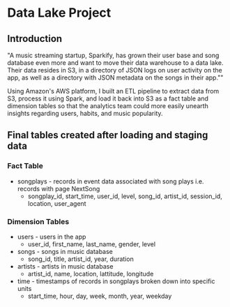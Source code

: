 # Data Lake Project

## Introduction
"A music streaming startup, Sparkify, has grown their user base and song database even more and want to move their data warehouse to a data lake. Their data resides in S3, in a directory of JSON logs on user activity on the app, as well as a directory with JSON metadata on the songs in their app.""

Using Amazon's AWS platform, I built an ETL pipeline to extract data from S3, process it using Spark, and load it back into S3 as a fact table and dimension tables so that the analytics team could more easily unearth insights regarding users, habits, and music popularity.


## Final tables created after loading and staging data

### Fact Table
* songplays - records in event data associated with song plays i.e. records with page NextSong
    * songplay_id, start_time, user_id, level, song_id, artist_id, session_id, location, user_agent

### Dimension Tables
* users - users in the app
    * user_id, first_name, last_name, gender, level
* songs - songs in music database
    * song_id, title, artist_id, year, duration
* artists - artists in music database
    * artist_id, name, location, lattitude, longitude
* time - timestamps of records in songplays broken down into specific units
    * start_time, hour, day, week, month, year, weekday